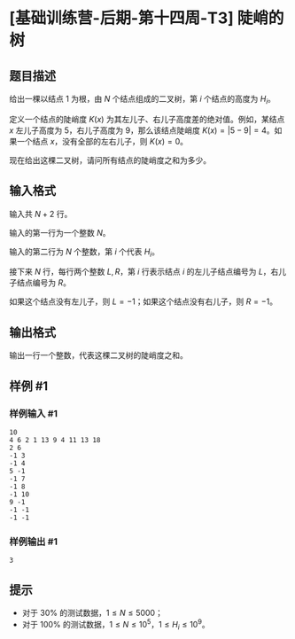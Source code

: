 # [基础训练营-后期-第十四周-T3] 陡峭的树

## 题目描述

给出一棵以结点 $1$ 为根，由 $N$ 个结点组成的二叉树，第 $i$ 个结点的高度为 $H_i$。

定义一个结点的陡峭度 $K(x)$ 为其左儿子、右儿子高度差的绝对值。例如，某结点 $x$ 左儿子高度为 $5$，右儿子高度为 $9$，那么该结点陡峭度 $K(x) = |5-9| = 4$。如果一个结点 $x$，没有全部的左右儿子，则 $K(x)=0$。

现在给出这棵二叉树，请问所有结点的陡峭度之和为多少。

## 输入格式

输入共 $N + 2$ 行。

输入的第一行为一个整数 $N$。

输入的第二行为 $N$ 个整数，第 $i$ 个代表 $H_i$。

接下来 $N$ 行，每行两个整数 $L,R$，第 $i$ 行表示结点 $i$ 的左儿子结点编号为 $L$，右儿子结点编号为 $R$。

如果这个结点没有左儿子，则 $L=-1$；如果这个结点没有右儿子，则 $R = -1$。

## 输出格式

输出一行一个整数，代表这棵二叉树的陡峭度之和。

## 样例 #1

### 样例输入 #1

```
10
4 6 2 1 13 9 4 11 13 18
2 6
-1 3
-1 4
5 -1
-1 7
-1 8
-1 10
9 -1
-1 -1
-1 -1
```

### 样例输出 #1

```
3
```

## 提示

- 对于 $30\%$ 的测试数据，$1 \le N \le 5000$；
 - 对于 $100\%$ 的测试数据，$1 \le N \le 10^5$，$1 \le H_i \le 10^9$。